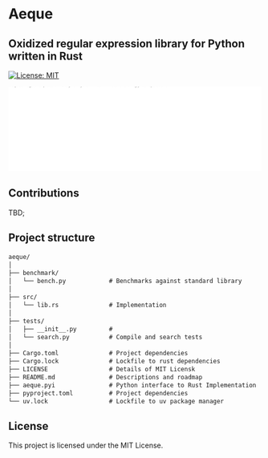 # Aeque

## Oxidized regular expression library for Python written in Rust

[![License: MIT](https://img.shields.io/badge/License-MIT-yellow.svg)](https://opensource.org/licenses/MIT)

[![Aeque Banner](./static/aeque-banner.svg)](https://github.com/aekasitt/aeque/blob/master/static/aeque-banner.svg)

## Contributions

TBD;

## Project structure

```
aeque/
│
├── benchmark/
│   └── bench.py            # Benchmarks against standard library
│
├── src/
│   └── lib.rs              # Implementation
│
├── tests/
│   ├── __init__.py         # 
│   └── search.py           # Compile and search tests
│
├── Cargo.toml              # Project dependencies
├── Cargo.lock              # Lockfile to rust dependencies
├── LICENSE                 # Details of MIT Licensk
├── README.md               # Descriptions and roadmap
├── aeque.pyi               # Python interface to Rust Implementation
├── pyproject.toml          # Project dependencies
└── uv.lock                 # Lockfile to uv package manager
```

## License

This project is licensed under the MIT License.
